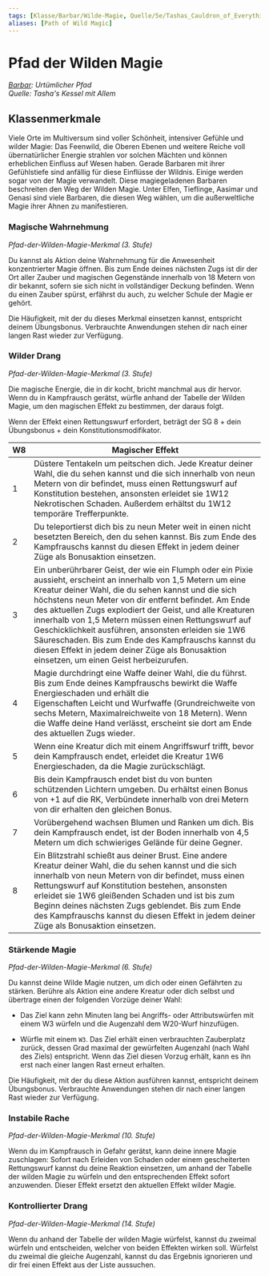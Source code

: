 ```yaml
---
tags: [Klasse/Barbar/Wilde-Magie, Quelle/5e/Tashas_Cauldron_of_Everything]
aliases: [Path of Wild Magic]
---
```

Pfad der Wilden Magie
=====================

[_Barbar_](Barbar.md)_: Urtümlicher Pfad_  
_Quelle: Tasha's Kessel mit Allem_

Klassenmerkmale
---------------

Viele Orte im Multiversum sind voller Schönheit, intensiver Gefühle und wilder Magie: Das Feenwild, die Oberen Ebenen und weitere Reiche voll übernatürlicher Energie strahlen vor solchen Mächten und können erheblichen Einfluss auf Wesen haben. Gerade Barbaren mit ihrer Gefühlstiefe sind anfällig für diese Einflüsse der Wildnis. Einige werden sogar von der Magie verwandelt. Diese magiegeladenen Barbaren beschreiten den Weg der Wilden Magie. Unter Elfen, Tieflinge, Aasimar und Genasi sind viele Barbaren, die diesen Weg wählen, um die außerweltliche Magie ihrer Ahnen zu manifestieren.

### Magische Wahrnehmung

_Pfad-der-Wilden-Magie-Merkmal (3. Stufe)_

Du kannst als Aktion deine Wahrnehmung für die Anwesenheit konzentrierter Magie öffnen. Bis zum Ende deines nächsten Zugs ist dir der Ort aller Zauber und magischen Gegenstände innerhalb von 18 Metern von dir bekannt, sofern sie sich nicht in vollständiger Deckung befinden. Wenn du einen Zauber spürst, erfährst du auch, zu welcher Schule der Magie er gehört.

Die Häufigkeit, mit der du dieses Merkmal einsetzen kannst, entspricht deinem Übungsbonus. Verbrauchte Anwendungen stehen dir nach einer langen Rast wieder zur Verfügung.

### Wilder Drang

_Pfad-der-Wilden-Magie-Merkmal (3. Stufe)_

Die magische Energie, die in dir kocht, bricht manchmal aus dir hervor. Wenn du in Kampfrausch gerätst, würfle anhand der Tabelle der Wilden Magie, um den magischen Effekt zu bestimmen, der daraus folgt.

Wenn der Effekt einen Rettungswurf erfordert, beträgt der SG 8 + dein Übungsbonus + dein Konstitutionsmodifikator.

| W8 | Magischer Effekt |
| --- | --- |
| 1 | Düstere Tentakeln um peitschen dich. Jede Kreatur deiner Wahl, die du sehen kannst und die sich innerhalb von neun Metern von dir befindet, muss einen Rettungswurf auf Konstitution bestehen, ansonsten erleidet sie 1W12 Nekrotischen Schaden. Außerdem erhältst du 1W12 temporäre Trefferpunkte. |
| 2 | Du teleportierst dich bis zu neun Meter weit in einen nicht besetzten Bereich, den du sehen kannst. Bis zum Ende des Kampfrauschs kannst du diesen Effekt in jedem deiner Züge als Bonusaktion einsetzen. |
| 3 | Ein unberührbarer Geist, der wie ein Flumph oder ein Pixie aussieht, erscheint an innerhalb von 1,5 Metern um eine Kreatur deiner Wahl, die du sehen kannst und die sich höchstens neun Meter von dir entfernt befindet. Am Ende des aktuellen Zugs explodiert der Geist, und alle Kreaturen innerhalb von 1,5 Metern müssen einen Rettungswurf auf Geschicklichkeit ausführen, ansonsten erleiden sie 1W6 Säureschaden. Bis zum Ende des Kampfrauschs kannst du diesen Effekt in jedem deiner Züge als Bonusaktion einsetzen, um einen Geist herbeizurufen. |
| 4 | Magie durchdringt eine Waffe deiner Wahl, die du führst. Bis zum Ende deines Kampfrauschs bewirkt die Waffe Energieschaden und erhält die Eigenschaften&nbsp;Leicht&nbsp;und&nbsp;Wurfwaffe&nbsp;(Grundreichweite von sechs Metern, Maximalreichweite von 18 Metern). Wenn die Waffe deine Hand verlässt, erscheint sie dort am Ende des aktuellen Zugs wieder. |
| 5 | Wenn eine Kreatur dich mit einem Angriffswurf trifft, bevor dein Kampfrausch endet, erleidet die Kreatur 1W6 Energieschaden, da die Magie zurückschlägt. |
| 6 | Bis dein Kampfrausch endet bist du von bunten schützenden Lichtern umgeben. Du erhältst einen Bonus von +1 auf die RK, Verbündete innerhalb von drei Metern von dir erhalten den gleichen Bonus. |
| 7 | Vorübergehend wachsen Blumen und Ranken um dich. Bis dein Kampfrausch endet, ist der Boden innerhalb von 4,5 Metern um dich schwieriges Gelände für deine Gegner. |
| 8 | Ein Blitzstrahl schießt aus deiner Brust. Eine andere Kreatur deiner Wahl, die du sehen kannst und die sich innerhalb von neun Metern von dir befindet, muss einen Rettungswurf auf Konstitution bestehen, ansonsten erleidet sie 1W6 gleißenden Schaden und ist bis zum Beginn deines nächsten Zugs geblendet. Bis zum Ende des Kampfrauschs kannst du diesen Effekt in jedem deiner Züge als Bonusaktion einsetzen. |

### Stärkende Magie

_Pfad-der-Wilden-Magie-Merkmal (6. Stufe)_

Du kannst deine Wilde Magie nutzen, um dich oder einen Gefährten zu stärken. Berühre als Aktion eine andere Kreatur oder dich selbst und übertrage einen der folgenden Vorzüge deiner Wahl:

*   Das Ziel kann zehn Minuten lang bei Angriffs- oder Attributswürfen mit einem W3 würfeln und die Augenzahl dem W20-Wurf hinzufügen.
    
*   Würfle mit einem `W3`. Das Ziel erhält einen verbrauchten Zauberplatz zurück, dessen Grad maximal der gewürfelten Augenzahl (nach Wahl des Ziels) entspricht. Wenn das Ziel diesen Vorzug erhält, kann es ihn erst nach einer langen Rast erneut erhalten.
    

Die Häufigkeit, mit der du diese Aktion ausführen kannst, entspricht deinem Übungsbonus. Verbrauchte Anwendungen stehen dir nach einer langen Rast wieder zur Verfügung.

### Instabile Rache

_Pfad-der-Wilden-Magie-Merkmal (10. Stufe)_

Wenn du im Kampfrausch in Gefahr gerätst, kann deine innere Magie zuschlagen: Sofort nach Erleiden von Schaden oder einem gescheiterten Rettungswurf kannst du deine Reaktion einsetzen, um anhand der Tabelle der wilden Magie zu würfeln und den entsprechenden Effekt sofort anzuwenden. Dieser Effekt ersetzt den aktuellen Effekt wilder Magie.

### Kontrollierter Drang

_Pfad-der-Wilden-Magie-Merkmal (14. Stufe)_

Wenn du anhand der Tabelle der wilden Magie würfelst, kannst du zweimal würfeln und entscheiden, welcher von beiden Effekten wirken soll. Würfelst du zweimal die gleiche Augenzahl, kannst du das Ergebnis ignorieren und dir frei einen Effekt aus der Liste aussuchen.